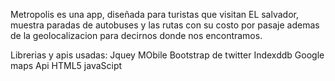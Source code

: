 Metropolis es una app, diseñada para turistas que visitan EL salvador, muestra paradas de autobuses y las rutas con su costo por pasaje ademas de la geolocalizacion para decirnos donde nos encontramos.

Librerias  y apis usadas:
Jquey MObile
Bootstrap de twitter
Indexddb
Google maps Api
HTML5
javaScipt
